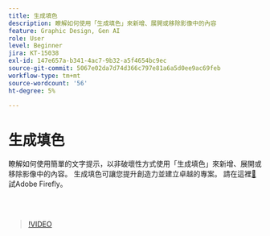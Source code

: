```yaml
---
title: 生成填色
description: 瞭解如何使用「生成填色」來新增、展開或移除影像中的內容
feature: Graphic Design, Gen AI
role: User
level: Beginner
jira: KT-15038
exl-id: 147e657a-b341-4ac7-9b32-a5f4654bc9ec
source-git-commit: 5067e02da7d74d366c797e81a6a5d0ee9ac69feb
workflow-type: tm+mt
source-wordcount: '56'
ht-degree: 5%

---
```


# 生成填色

瞭解如何使用簡單的文字提示，以非破壞性方式使用「生成填色」來新增、展開或移除影像中的內容。 生成填色可讓您提升創造力並建立卓越的專案。 請在這裡[&#128279;](https://firefly.adobe.com/)試Adobe Firefly。

<br> 

>[!VIDEO](https://video.tv.adobe.com/v/3474000?quality=12&learn=on&hidetitle=true&captions=chi_hant)
